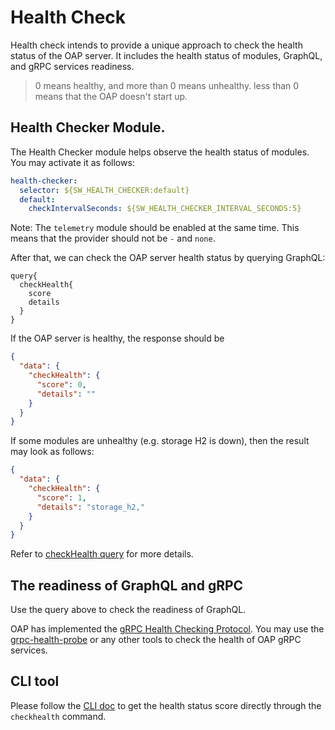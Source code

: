 # Health Check

Health check intends to provide a unique approach to check the health status of the OAP server. It includes the health status
of modules, GraphQL, and gRPC services readiness.

> 0 means healthy, and more than 0 means unhealthy.
> less than 0 means that the OAP doesn't start up.

## Health Checker Module.

The Health Checker module helps observe the health status of modules. You may activate it as follows:
```yaml
health-checker:
  selector: ${SW_HEALTH_CHECKER:default}
  default:
    checkIntervalSeconds: ${SW_HEALTH_CHECKER_INTERVAL_SECONDS:5}
```
Note: The `telemetry` module should be enabled at the same time. This means that the provider should not be `-` and `none`.

After that, we can check the OAP server health status by querying GraphQL:

```
query{
  checkHealth{
    score
    details
  }
}
```

If the OAP server is healthy, the response should be

```json
{
  "data": {
    "checkHealth": {
      "score": 0,
      "details": ""
    }
  }
}
```

If some modules are unhealthy (e.g. storage H2 is down), then the result may look as follows:

```json
{
  "data": {
    "checkHealth": {
      "score": 1,
      "details": "storage_h2,"
    }
  }
}
```
Refer to [checkHealth query](https://github.com/apache/skywalking-query-protocol/blob/master/common.graphqls)
for more details.

## The readiness of GraphQL and gRPC

Use the query above to check the readiness of GraphQL.

OAP has implemented the [gRPC Health Checking Protocol](https://github.com/grpc/grpc/blob/master/doc/health-checking.md).
You may use the [grpc-health-probe](https://github.com/grpc-ecosystem/grpc-health-probe) or any other tools to check the
health of OAP gRPC services.

## CLI tool
Please follow the [CLI doc](https://github.com/apache/skywalking-cli#checkhealth) to get the health status score directly through the `checkhealth` command.

